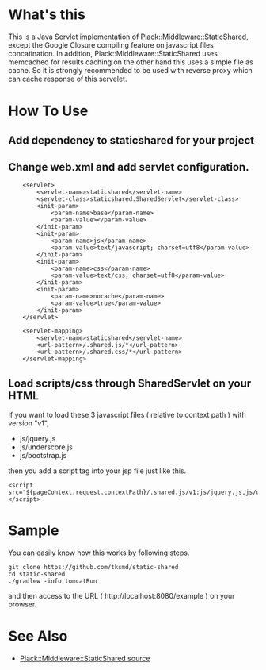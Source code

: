 # What's this

This is a Java Servlet implementation of [Plack::Middleware::StaticShared](https://metacpan.org/module/Plack::Middleware::StaticShared), except the Google Closure compiling feature on javascript files concatination.
In addition, Plack::Middleware::StaticShared uses memcached for results caching on the other hand this uses a simple file as cache. So it is strongly recommended to be used with reverse proxy which can cache response of this servelet.

# How To Use

## Add dependency to staticshared for your project

## Change web.xml and add servlet configuration.

```
	<servlet>
		<servlet-name>staticshared</servlet-name>
		<servlet-class>staticshared.SharedServlet</servlet-class>
		<init-param>
			<param-name>base</param-name>
			<param-value></param-value>
		</init-param>
		<init-param>
			<param-name>js</param-name>
			<param-value>text/javascript; charset=utf8</param-value>
		</init-param>
		<init-param>
			<param-name>css</param-name>
			<param-value>text/css; charset=utf8</param-value>
		</init-param>
		<init-param>
			<param-name>nocache</param-name>
			<param-value>true</param-value>
		</init-param>
	</servlet>

	<servlet-mapping>
		<servlet-name>staticshared</servlet-name>
		<url-pattern>/.shared.js/*</url-pattern>
		<url-pattern>/.shared.css/*</url-pattern>
	</servlet-mapping>
```

## Load scripts/css through SharedServlet on your HTML

If you want to load these 3 javascript files ( relative to context path ) with version "v1",

* js/jquery.js
* js/underscore.js
* js/bootstrap.js

then you add a script tag into your jsp file just like this.

```
<script src="${pageContext.request.contextPath}/.shared.js/v1:js/jquery.js,js/underscore.js,js/bootstrap.js"></script>
```

# Sample

You can easily know how this works by following steps.

```
git clone https://github.com/tksmd/static-shared
cd static-shared
./gradlew -info tomcatRun
```

and then access to the URL ( http://localhost:8080/example ) on your browser.

# See Also

* [Plack::Middleware::StaticShared source](https://github.com/cho45/Plack-Middleware-StaticShared)

